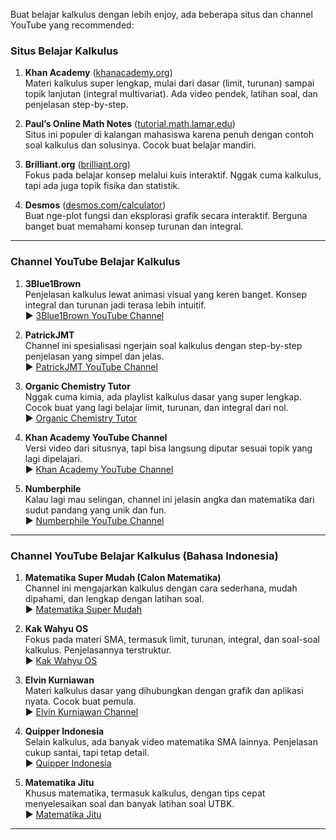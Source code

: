 Buat belajar kalkulus dengan lebih enjoy, ada beberapa situs dan channel YouTube yang recommended:  

### **Situs Belajar Kalkulus**  
1. **Khan Academy** ([khanacademy.org](https://www.khanacademy.org))  
   Materi kalkulus super lengkap, mulai dari dasar (limit, turunan) sampai topik lanjutan (integral multivariat). Ada video pendek, latihan soal, dan penjelasan step-by-step.

2. **Paul’s Online Math Notes** ([tutorial.math.lamar.edu](http://tutorial.math.lamar.edu))  
   Situs ini populer di kalangan mahasiswa karena penuh dengan contoh soal kalkulus dan solusinya. Cocok buat belajar mandiri.  

3. **Brilliant.org** ([brilliant.org](https://www.brilliant.org))  
   Fokus pada belajar konsep melalui kuis interaktif. Nggak cuma kalkulus, tapi ada juga topik fisika dan statistik.  

4. **Desmos** ([desmos.com/calculator](https://www.desmos.com/calculator))  
   Buat nge-plot fungsi dan eksplorasi grafik secara interaktif. Berguna banget buat memahami konsep turunan dan integral.

---

### **Channel YouTube Belajar Kalkulus**  
1. **3Blue1Brown**  
   Penjelasan kalkulus lewat animasi visual yang keren banget. Konsep integral dan turunan jadi terasa lebih intuitif.  
   ▶️ [3Blue1Brown YouTube Channel](https://www.youtube.com/@3blue1brown)  

2. **PatrickJMT**  
   Channel ini spesialisasi ngerjain soal kalkulus dengan step-by-step penjelasan yang simpel dan jelas.  
   ▶️ [PatrickJMT YouTube Channel](https://www.youtube.com/@patrickJMT)  

3. **Organic Chemistry Tutor**  
   Nggak cuma kimia, ada playlist kalkulus dasar yang super lengkap. Cocok buat yang lagi belajar limit, turunan, dan integral dari nol.  
   ▶️ [Organic Chemistry Tutor](https://www.youtube.com/@TheOrganicChemistryTutor)  

4. **Khan Academy YouTube Channel**  
   Versi video dari situsnya, tapi bisa langsung diputar sesuai topik yang lagi dipelajari.  
   ▶️ [Khan Academy YouTube Channel](https://www.youtube.com/@khanacademy)  

5. **Numberphile**  
   Kalau lagi mau selingan, channel ini jelasin angka dan matematika dari sudut pandang yang unik dan fun.  
   ▶️ [Numberphile YouTube Channel](https://www.youtube.com/@numberphile)  

---

### **Channel YouTube Belajar Kalkulus (Bahasa Indonesia)**  
1. **Matematika Super Mudah (Calon Matematika)**  
   Channel ini mengajarkan kalkulus dengan cara sederhana, mudah dipahami, dan lengkap dengan latihan soal.  
   ▶️ [Matematika Super Mudah](https://www.youtube.com/@CalonMatematika)

2. **Kak Wahyu OS**  
   Fokus pada materi SMA, termasuk limit, turunan, integral, dan soal-soal kalkulus. Penjelasannya terstruktur.  
   ▶️ [Kak Wahyu OS](https://www.youtube.com/@WahyuOS)  

3. **Elvin Kurniawan**  
   Materi kalkulus dasar yang dihubungkan dengan grafik dan aplikasi nyata. Cocok buat pemula.  
   ▶️ [Elvin Kurniawan Channel](https://www.youtube.com/@ElvinKurniawan)  

4. **Quipper Indonesia**  
   Selain kalkulus, ada banyak video matematika SMA lainnya. Penjelasan cukup santai, tapi tetap detail.  
   ▶️ [Quipper Indonesia](https://www.youtube.com/@QuipperIndonesia)  

5. **Matematika Jitu**  
   Khusus matematika, termasuk kalkulus, dengan tips cepat menyelesaikan soal dan banyak latihan soal UTBK.  
   ▶️ [Matematika Jitu](https://www.youtube.com/@matematikajitu)  

---
